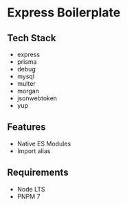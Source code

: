 # Express Boilerplate

## Tech Stack

- express
- prisma
- debug
- mysql
- multer
- morgan
- jsonwebtoken
- yup

## Features

- Native ES Modules
- Import alias

## Requirements

- Node LTS
- PNPM 7
